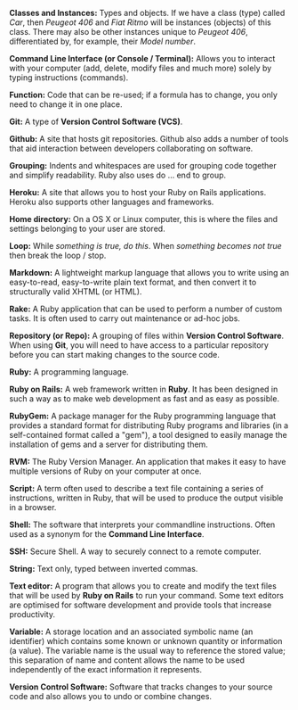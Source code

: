 **Classes and Instances:**  Types and objects. If we have a class (type) called _Car_, then _Peugeot 406_ and _Fiat Ritmo_ will be instances (objects) of this class. There may also be other instances unique to _Peugeot 406_, differentiated by, for example, their _Model number_.

**Command Line Interface (or Console / Terminal):**  Allows you to interact with your computer (add, delete, modify files and much more) solely by typing instructions (commands).

**Function:**  Code that can be re-used; if a formula has to change, you only need to change it in one place.

**Git:**  A type of **Version Control Software (VCS)**.

**Github:**  A site that hosts git repositories. Github also adds a number of tools that aid interaction between developers collaborating on software.

**Grouping:**  Indents and whitespaces are used for grouping code together and simplify readability. Ruby also uses do … end to group.

**Heroku:**  A site that allows you to host your Ruby on Rails applications. Heroku also supports other languages and frameworks.

**Home directory:**  On a OS X or Linux computer, this is where the files and settings belonging to your user are stored.

**Loop:**   While _something is true, do this_. When _something becomes not true_ then break the loop / stop.

**Markdown:** A lightweight markup language that allows you to write using an easy-to-read, easy-to-write plain text format, and then convert it to structurally valid XHTML (or HTML).

**Rake:**  A Ruby application that can be used to perform a number of custom tasks. It is often used to carry out maintenance or ad-hoc jobs.

**Repository (or Repo):**  A grouping of files within **Version Control Software**. When using **Git**, you will need to have access to a particular repository before you can start making changes to the source code.

**Ruby:**  A programming language.

**Ruby on Rails:**  A web framework written in **Ruby**. It has been designed in such a way as to make web development as fast and as easy as possible.

**RubyGem:**  A package manager for the Ruby programming language that provides a standard format for distributing Ruby programs and libraries (in a self-contained format called a "gem"), a tool designed to easily manage the installation of gems and a server for distributing them.

**RVM:**  The Ruby Version Manager. An application that makes it easy to have multiple versions of Ruby on your computer at once.

**Script:**  A term often used to describe a text file containing a series of instructions, written in Ruby, that will be used to produce the output visible in a browser.

**Shell:**  The software that interprets your commandline instructions. Often used as a synonym for the **Command Line Interface**.

**SSH:**  Secure Shell. A way to securely connect to a remote computer.

**String:**  Text only, typed between inverted commas.

**Text editor:**  A program that allows you to create and modify the text files that will be used by **Ruby on Rails** to run your command. Some text editors are optimised for software development and provide tools that increase productivity.

**Variable:**  A storage location and an associated symbolic name (an identifier) which contains some known or unknown quantity or information (a value). The variable name is the usual way to reference the stored value; this separation of name and content allows the name to be used independently of the exact information it represents.

**Version Control Software:**  Software that tracks changes to your source code and also allows you to undo or combine changes.
